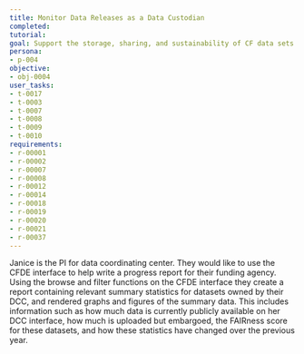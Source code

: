 ```yaml
---
title: Monitor Data Releases as a Data Custodian
completed:
tutorial:
goal: Support the storage, sharing, and sustainability of CF data sets
persona:
- p-004
objective:
- obj-0004
user_tasks:
- t-0017
- t-0003
- t-0007
- t-0008
- t-0009
- t-0010
requirements:
- r-00001
- r-00002
- r-00007
- r-00008
- r-00012
- r-00014
- r-00018
- r-00019
- r-00020
- r-00021
- r-00037
---
```




Janice is the PI for data coordinating center. They would like
to use the CFDE interface to help write a progress report for their funding agency.
Using the browse and filter functions on the CFDE interface they create a report
containing relevant summary statistics for datasets owned by their DCC, and
rendered graphs and figures of the summary data. This includes information such
as how much data is currently publicly available on her DCC interface, how much is
uploaded but embargoed, the FAIRness score for these datasets, and how these
statistics have changed over the previous year.
